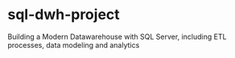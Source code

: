 # sql-dwh-project
Building a Modern Datawarehouse with SQL Server, including ETL processes, data modeling and analytics
